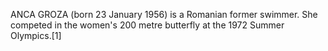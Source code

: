 ANCA GROZA (born 23 January 1956) is a Romanian former swimmer. She competed in the women's 200 metre butterfly at the 1972 Summer Olympics.[1]
